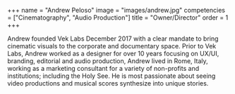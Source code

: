 +++
 name = "Andrew Peloso"
 image = "images/andrew.jpg"
 competencies = ["Cinematography", "Audio Production"]
 title = "Owner/Director"
 order = 1
+++

Andrew founded Vek Labs December 2017 with a clear mandate to bring cinematic visuals to the corporate and documentary space. Prior to Vek Labs, Andrew worked as a designer for over 10 years focusing on UX/UI, branding, editorial and audio production, Andrew lived in Rome, Italy, working as a marketing consultant for a variety of non-profits and institutions; including the Holy See. He is most passionate about seeing video productions and musical scores synthesize into unique stories.
